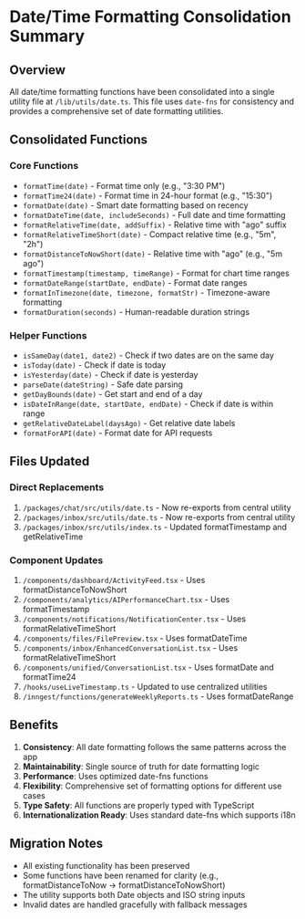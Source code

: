 # Date/Time Formatting Consolidation Summary

## Overview

All date/time formatting functions have been consolidated into a single utility file at `/lib/utils/date.ts`. This file uses `date-fns` for consistency and provides a comprehensive set of date formatting utilities.

## Consolidated Functions

### Core Functions

- `formatTime(date)` - Format time only (e.g., "3:30 PM")
- `formatTime24(date)` - Format time in 24-hour format (e.g., "15:30")
- `formatDate(date)` - Smart date formatting based on recency
- `formatDateTime(date, includeSeconds)` - Full date and time formatting
- `formatRelativeTime(date, addSuffix)` - Relative time with "ago" suffix
- `formatRelativeTimeShort(date)` - Compact relative time (e.g., "5m", "2h")
- `formatDistanceToNowShort(date)` - Relative time with "ago" (e.g., "5m ago")
- `formatTimestamp(timestamp, timeRange)` - Format for chart time ranges
- `formatDateRange(startDate, endDate)` - Format date ranges
- `formatInTimezone(date, timezone, formatStr)` - Timezone-aware formatting
- `formatDuration(seconds)` - Human-readable duration strings

### Helper Functions

- `isSameDay(date1, date2)` - Check if two dates are on the same day
- `isToday(date)` - Check if date is today
- `isYesterday(date)` - Check if date is yesterday
- `parseDate(dateString)` - Safe date parsing
- `getDayBounds(date)` - Get start and end of a day
- `isDateInRange(date, startDate, endDate)` - Check if date is within range
- `getRelativeDateLabel(daysAgo)` - Get relative date labels
- `formatForAPI(date)` - Format date for API requests

## Files Updated

### Direct Replacements

1. `/packages/chat/src/utils/date.ts` - Now re-exports from central utility
2. `/packages/inbox/src/utils/date.ts` - Now re-exports from central utility
3. `/packages/inbox/src/utils/index.ts` - Updated formatTimestamp and getRelativeTime

### Component Updates

1. `/components/dashboard/ActivityFeed.tsx` - Uses formatDistanceToNowShort
2. `/components/analytics/AIPerformanceChart.tsx` - Uses formatTimestamp
3. `/components/notifications/NotificationCenter.tsx` - Uses formatRelativeTimeShort
4. `/components/files/FilePreview.tsx` - Uses formatDateTime
5. `/components/inbox/EnhancedConversationList.tsx` - Uses formatRelativeTimeShort
6. `/components/unified/ConversationList.tsx` - Uses formatDate and formatTime24
7. `/hooks/useLiveTimestamp.ts` - Updated to use centralized utilities
8. `/inngest/functions/generateWeeklyReports.ts` - Uses formatDateRange

## Benefits

1. **Consistency**: All date formatting follows the same patterns across the app
2. **Maintainability**: Single source of truth for date formatting logic
3. **Performance**: Uses optimized date-fns functions
4. **Flexibility**: Comprehensive set of formatting options for different use cases
5. **Type Safety**: All functions are properly typed with TypeScript
6. **Internationalization Ready**: Uses standard date-fns which supports i18n

## Migration Notes

- All existing functionality has been preserved
- Some functions have been renamed for clarity (e.g., formatDistanceToNow → formatDistanceToNowShort)
- The utility supports both Date objects and ISO string inputs
- Invalid dates are handled gracefully with fallback messages

